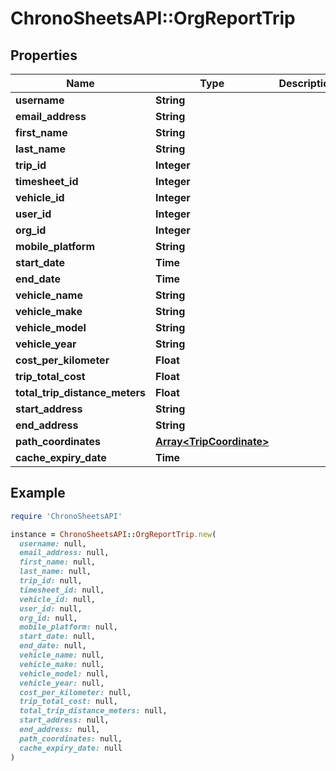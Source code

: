 # ChronoSheetsAPI::OrgReportTrip

## Properties

| Name | Type | Description | Notes |
| ---- | ---- | ----------- | ----- |
| **username** | **String** |  | [optional] |
| **email_address** | **String** |  | [optional] |
| **first_name** | **String** |  | [optional] |
| **last_name** | **String** |  | [optional] |
| **trip_id** | **Integer** |  | [optional] |
| **timesheet_id** | **Integer** |  | [optional] |
| **vehicle_id** | **Integer** |  | [optional] |
| **user_id** | **Integer** |  | [optional] |
| **org_id** | **Integer** |  | [optional] |
| **mobile_platform** | **String** |  | [optional] |
| **start_date** | **Time** |  | [optional] |
| **end_date** | **Time** |  | [optional] |
| **vehicle_name** | **String** |  | [optional] |
| **vehicle_make** | **String** |  | [optional] |
| **vehicle_model** | **String** |  | [optional] |
| **vehicle_year** | **String** |  | [optional] |
| **cost_per_kilometer** | **Float** |  | [optional] |
| **trip_total_cost** | **Float** |  | [optional] |
| **total_trip_distance_meters** | **Float** |  | [optional] |
| **start_address** | **String** |  | [optional] |
| **end_address** | **String** |  | [optional] |
| **path_coordinates** | [**Array&lt;TripCoordinate&gt;**](TripCoordinate.md) |  | [optional] |
| **cache_expiry_date** | **Time** |  | [optional] |

## Example

```ruby
require 'ChronoSheetsAPI'

instance = ChronoSheetsAPI::OrgReportTrip.new(
  username: null,
  email_address: null,
  first_name: null,
  last_name: null,
  trip_id: null,
  timesheet_id: null,
  vehicle_id: null,
  user_id: null,
  org_id: null,
  mobile_platform: null,
  start_date: null,
  end_date: null,
  vehicle_name: null,
  vehicle_make: null,
  vehicle_model: null,
  vehicle_year: null,
  cost_per_kilometer: null,
  trip_total_cost: null,
  total_trip_distance_meters: null,
  start_address: null,
  end_address: null,
  path_coordinates: null,
  cache_expiry_date: null
)
```

